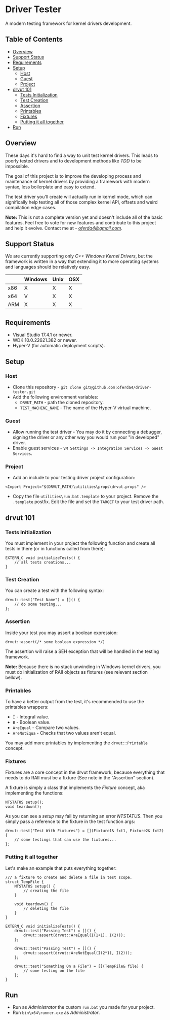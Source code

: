 # Driver Tester #
A modern testing framework for kernel drivers development.

## Table of Contents ##
- [Overview](#overview)
- [Support Status](#support-status)
- [Requirements](#requirements)
- [Setup](#setup)
  - [Host](#host)
  - [Guest](#guest)
  - [Project](#project)
- [drvut 101](#drvut-101)
  - [Tests Initialization](#tests-initialization)
  - [Test Creation](#test-creation)
  - [Assertion](#assertion)
  - [Printables](#printables)
  - [Fixtures](#fixtures)
  - [Putting it all together](#putting-it-all-together)
- [Run](#run)

## Overview ##
These days it's hard to find a way to unit test kernel drivers. This leads to poorly tested drivers and to development methods like *TDD* to be impossible. 

The goal of this project is to improve the developing process and maintenance of kernel drivers by providing a framework with modern syntax, less boilerplate and easy to extend. 

The test driver you'll create will actually run in kernel mode, which can significally help testing all of those complex kernel API, offsets and weird compilation edge cases.

**Note:** This is not a complete version yet and doesn't include all of the basic features. Feel free to vote for new features and contribute to this project and help it evolve. Contact me at - *oferda4@gmail.com*.

## Support Status ##

We are currently supporting only *C++ Windows Kernel Drivers*, but the framework is written in a way that extending it to more operating systems and languages should be relatively easy.

| | Windows | Unix | OSX |
| --- | --- | --- | --- |
| x86 | X | X | X |
| x64 | V | X | X |
| ARM | X | X | X | 


## Requirements ##
* Visual Studio 17.4.1 or newer.
* WDK 10.0.22621.382 or newer.
* Hyper-V (for automatic deployment scripts).


## Setup ##
### Host ###
* Clone this repository - `git clone git@github.com:oferda4/driver-tester.git`
* Add the following environment variables:
    * `DRVUT_PATH` - path the cloned repository.
    * `TEST_MACHINE_NAME` - The name of the Hyper-V virtual machine.

### Guest ###
* Allow running the test driver - You may do it by connecting a debugger, signing the driver or any other way you would run your "in developed" driver.
* Enable guest services - `VM Settings -> Integration Services -> Guest Services`.

### Project ###
* Add an include to your testing driver project configuration:
```
<Import Project="$(DRVUT_PATH)\utilities\props\drvut.props" />
```
* Copy the file `utilities\run.bat.template` to your project. Remove the `.template` postfix. Edit the file and set the `TARGET` to your test driver path. 


## drvut 101 ##
### Tests Initialization ###
You must implement in your project the following function and create all tests in there (or in functions called from there):
```
EXTERN_C void initializeTests() {
    // all tests creations...
}
```

### Test Creation ###
You can create a test with the following syntax:
```
drvut::test("Test Name") = []() { 
    // do some testing...
};
```

### Assertion ###
Inside your test you may assert a boolean expression:
```
drvut::assert(/* some boolean expression */)
```
The assertion will raise a SEH exception that will be handled in the testing framework. 

**Note:** Because there is no stack unwinding in Windows kernel drivers, you must do initialization of RAII objects as fixtures (see relevant section bellow).

### Printables ###
To have a better output from the test, it's recommended to use the printables wrappers:
* `I` - Integral value.
* `B` - Boolean value.
* `AreEqual` - Compare two values.
* `AreNotEqua` - Checks that two values aren't equal.

You may add more printables by implementing the `drvut::Printable` concept.

### Fixtures ###
Fixtures are a core concept in the drvut framework, because everything that needs to do RAII must be a fixture (See note in the "Assertion" section).

A fixture is simply a class that implements the *Fixture* concept, aka implementing the functions:
```
NTSTATUS setup();
void teardown();
```
As you can see a *setup* may fail by returning an error *NTSTATUS*.
Then you simply pass a reference to the fixture in the test function args:
```
drvut::test("Test With Fixtures") = [](Fixture1& fxt1, Fixture2& fxt2) {
    // some testings that can use the fixtures...
};
```

### Putting it all together
Let's make an example that puts everything together:
```
/// a fixture to create and delete a file in test scope.
struct TempFile {
    NTSTATUS setup() {
        // creating the file
    }

    void teardown() {
        // deleting the file
    }
}

EXTERN_C void initializeTests() {
    drvut::test("Passing Test") = []() {
        drvut::assert(drvut::AreEqual(I(1+1), I(2)));
    };

    drvut::test("Passing Test") = []() {
        drvut::assert(drvut::AreNotEqual(I(2*1), I(2)));
    };

    drvut::test("Something On a File") = [](TempFile& file) {
        // some testing on the file
    };
}
```


## Run ##
* Run as *Administrator* the custom `run.bat` you made for your project.
* Run `bin\x64\runner.exe` as *Administrator*.
